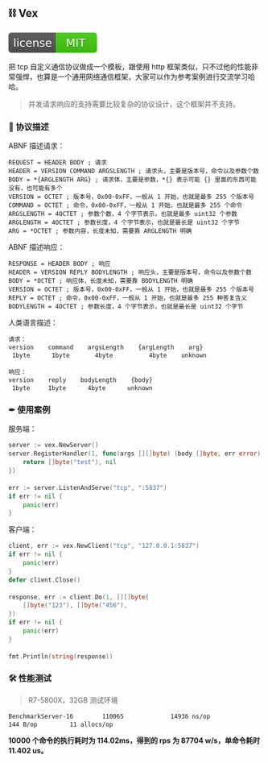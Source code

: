 ## ⛓ Vex

[![License](./_icon/license.svg)](https://opensource.org/licenses/MIT)

把 tcp 自定义通信协议做成一个模板，跟使用 http 框架类似，只不过他的性能非常强悍，也算是一个通用网络通信框架，大家可以作为参考案例进行交流学习哈哈。

> 并发请求响应的支持需要比较复杂的协议设计，这个框架并不支持。

### 📃 协议描述

ABNF 描述请求：

```abnf
REQUEST = HEADER BODY ; 请求
HEADER = VERSION COMMAND ARGSLENGTH ; 请求头，主要是版本号，命令以及参数个数
BODY = *{ARGLENGTH ARG} ; 请求体，主要是参数，*{} 表示可能 {} 里面的东西可能没有，也可能有多个
VERSION = OCTET ; 版本号，0x00-0xFF，一般从 1 开始，也就是最多 255 个版本号
COMMAND = OCTET ; 命令，0x00-0xFF，一般从 1 开始，也就是最多 255 个命令
ARGSLENGTH = 4OCTET ; 参数个数，4 个字节表示，也就是最多 uint32 个参数
ARGLENGTH = 4OCTET ; 参数长度，4 个字节表示，也就是最长是 uint32 个字节
ARG = *OCTET ; 参数内容，长度未知，需要靠 ARGLENGTH 明确
```

ABNF 描述响应：

```abnf
RESPONSE = HEADER BODY ; 响应
HEADER = VERSION REPLY BODYLENGTH ; 响应头，主要是版本号，命令以及参数个数
BODY = *OCTET ; 响应体，长度未知，需要靠 BODYLENGTH 明确
VERSION = OCTET ; 版本号，0x00-0xFF，一般从 1 开始，也就是最多 255 个版本号
REPLY = OCTET ; 命令，0x00-0xFF，一般从 1 开始，也就是最多 255 种答复含义
BODYLENGTH = 4OCTET ; 参数长度，4 个字节表示，也就是最长是 uint32 个字节
```

人类语言描述：
```
请求：
version    command    argsLength    {argLength    arg}
 1byte      1byte       4byte          4byte    unknown

响应：
version    reply    bodyLength    {body}
 1byte     1byte      4byte      unknown
```

### ✒ 使用案例

服务端：
```go
server := vex.NewServer()
server.RegisterHandler(1, func(args [][]byte) (body []byte, err error) {
	return []byte("test"), nil
})

err := server.ListenAndServe("tcp", ":5837")
if err != nil {
	panic(err)
}
```

客户端：

```go
client, err := vex.NewClient("tcp", "127.0.0.1:5837")
if err != nil {
	panic(err)
}
defer client.Close()

response, err := client.Do(1, [][]byte{
	[]byte("123"), []byte("456"),
})
if err != nil {
	panic(err)
}

fmt.Println(string(response))
```

### 🛠 性能测试

> R7-5800X，32GB 测试环境

```
BenchmarkServer-16        110065             14936 ns/op             144 B/op         11 allocs/op
```

**10000 个命令的执行耗时为 114.02ms，得到的 rps 为 87704 w/s，单命令耗时 11.402 us。**